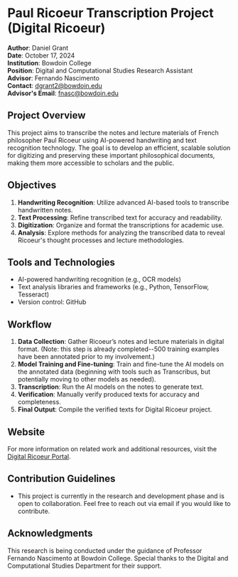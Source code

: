 # Paul Ricoeur Transcription Project (Digital Ricoeur)

**Author**: Daniel Grant  
**Date**: October 17, 2024  
**Institution**: Bowdoin College  
**Position**: Digital and Computational Studies Research Assistant  
**Advisor**: Fernando Nascimento  
**Contact**: [dgrant2@bowdoin.edu](mailto:dgrant2@bowdoin.edu)  
**Advisor's Email**: [fnasc@bowdoin.edu](mailto:fnasc@bowdoin.edu)

## Project Overview

This project aims to transcribe the notes and lecture materials of French philosopher Paul Ricoeur using AI-powered handwriting and text recognition technology. The goal is to develop an efficient, scalable solution for digitizing and preserving these important philosophical documents, making them more accessible to scholars and the public.



## Objectives

1. **Handwriting Recognition**: Utilize advanced AI-based tools to transcribe handwritten notes.
2. **Text Processing**: Refine transcribed text for accuracy and readability.
3. **Digitization**: Organize and format the transcriptions for academic use.
4. **Analysis**: Explore methods for analyzing the transcribed data to reveal Ricoeur's thought processes and lecture methodologies.

## Tools and Technologies

- AI-powered handwriting recognition (e.g., OCR models)
- Text analysis libraries and frameworks (e.g., Python, TensorFlow, Tesseract)
- Version control: GitHub

## Workflow

1. **Data Collection**: Gather Ricoeur’s notes and lecture materials in digital format. (Note: this step is already completed--500 training examples have been annotated prior to my involvement.)
2. **Model Training and Fine-tuning**: Train and fine-tune the AI models on the annotated data (beginning with tools such as Transcribus, but potentially moving to other models as needed).
3. **Transcription**: Run the AI models on the notes to generate text.
4. **Verification**: Manually verify produced texts for accuracy and completeness.
5. **Final Output**: Compile the verified texts for Digital Ricoeur project.

## Website

For more information on related work and additional resources, visit the [Digital Ricoeur Portal](https://www.digitalricoeurportal.org/digital-ricoeur/).


## Contribution Guidelines

- This project is currently in the research and development phase and is open to collaboration. Feel free to reach out via email if you would like to contribute.

## Acknowledgments

This research is being conducted under the guidance of Professor Fernando Nascimento at Bowdoin College. Special thanks to the Digital and Computational Studies Department for their support.


